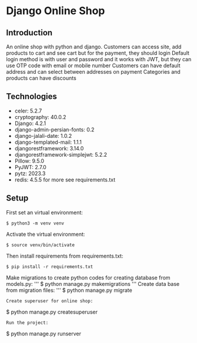 # Django Online Shop

## Introduction
An online shop with python and django. Customers can access site, add products to cart and see cart but for the payment, they should login
Default login method is with user and password and it works with JWT, but they can use OTP code with email or mobile number
Customers can have default address and can select between addresses on payment
Categories and products can have discounts

## Technologies
* celer: 5.2.7
* cryptography: 40.0.2
* Django: 4.2.1
* django-admin-persian-fonts: 0.2
* django-jalali-date: 1.0.2
* django-templated-mail: 1.1.1
* djangorestframework: 3.14.0
* djangorestframework-simplejwt: 5.2.2
* Pillow: 9.5.0
* PyJWT: 2.7.0
* pytz: 2023.3
* redis: 4.5.5
for more see requirements.txt

## Setup
First set an virtual environment:
```
$ python3 -m venv venv
```
Activate the virtual environment:
```
$ source venv/bin/activate
```
Then install requirements from requirements.txt:
```
$ pip install -r requirements.txt
```
Make migrations to create python codes for creating database from models.py:
'''
$ python manage.py makemigrations
'''
Create data base from migration files:
'''
$ python manage.py migrate
```
Create superuser for online shop:
```
$ python manage.py createsuperuser
```
Run the project:
```
$ python manage.py runserver
```
